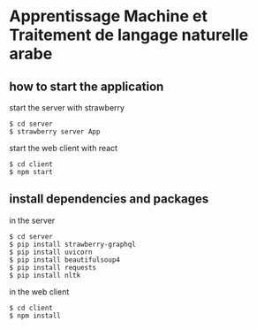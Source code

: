 # Apprentissage Machine et Traitement de langage naturelle arabe  
## how to start the application  
start the server with strawberry 
```
$ cd server
$ strawberry server App
```
start the web client with react

```
$ cd client
$ npm start
```

## install dependencies and packages  
in the server 
```
$ cd server
$ pip install strawberry-graphql  
$ pip install uvicorn  
$ pip install beautifulsoup4  
$ pip install requests  
$ pip install nltk
```

in the web client  
```
$ cd client
$ npm install
```
